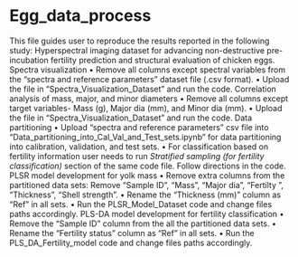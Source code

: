 # Egg_data_process
This file guides user to reproduce the results reported in the following study:
Hyperspectral imaging dataset for advancing non-destructive pre-incubation
fertility prediction and structural evaluation of chicken eggs.
Spectra visualization
• Remove all columns except spectral variables from the “spectra and reference
parameters” dataset file (.csv format).
• Upload the file in “Spectra_Visualization_Dataset” and run the code.
Correlation analysis of mass, major, and minor diameters
• Remove all columns except target variables- Mass (g), Major dia (mm), and Minor dia
(mm).
• Upload the file in “Spectra_Visualization_Dataset” and run the code.
Data partitioning
• Upload “spectra and reference parameters” csv file into
“Data_partitioning_into_Cal_Val_and_Test_sets.ipynb” for data partitioning into
calibration, validation, and test sets.
• For classification based on fertility information user needs to run *Stratified sampling
(for fertility classification)* section of the same code file. Follow directions in the code.
PLSR model development for yolk mass
• Remove extra columns from the partitioned data sets: Remove “Sample ID”, “Mass”,
“Major dia”, “Fertilty ”, “Thickness”, “Shell strength”.
• Rename the “Thickness (mm)” column as “Ref” in all sets.
• Run the PLSR_Model_Dataset code and change files paths accordingly.
PLS-DA model development for fertility classification
• Remove the “Sample ID” column from the all the partitioned data sets.
• Rename the “Fertility status” column as “Ref” in all sets.
• Run the PLS_DA_Fertility_model code and change files paths accordingly.
